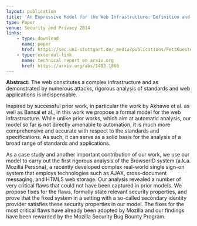 ```yaml
---
layout: publication
title: 'An Expressive Model for the Web Infrastructure: Definition and Application to the BrowserID SSO System'
type: Paper
venue: Security and Privacy 2014
links:
    - type: download
      name: paper
      href: https://sec.uni-stuttgart.de/_media/publications/FettKuestersSchmitz-SP-2014.pdf
    - type: external-link
      name: technical report on arxiv.org
      href: https://arxiv.org/abs/1403.1866
---
```

**Abstract:**
The web constitutes a complex infrastructure and as demonstrated by numerous attacks, rigorous analysis of standards and web applications is indispensable.

Inspired by successful prior work, in particular the work by Akhawe et al. as well as Bansal et al., in this work we propose a formal model for the web infrastructure. While unlike prior works, which aim at automatic analysis, our model so far is not directly amenable to automation, it is much more comprehensive and accurate with respect to the standards and specifications. As such, it can serve as a solid basis for the analysis of a broad range of standards and applications.

As a case study and another important contribution of our work, we use our model to carry out the first rigorous analysis of the BrowserID system (a.k.a. Mozilla Persona), a recently developed complex real-world single sign-on system that employs technologies such as AJAX, cross-document messaging, and HTML5 web storage. Our analysis revealed a number of very critical flaws that could not have been captured in prior models. We propose fixes for the flaws, formally state relevant security properties, and prove that the fixed system in a setting with a so-called secondary identity provider satisfies these security properties in our model. The fixes for the most critical flaws have already been adopted by Mozilla and our findings have been rewarded by the Mozilla Security Bug Bounty Program. 
